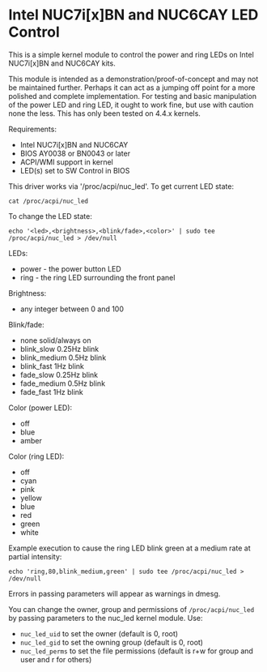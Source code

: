 # Intel NUC7i[x]BN and NUC6CAY LED Control

This is a simple kernel module to control the power and ring LEDs on Intel NUC7i[x]BN and NUC6CAY kits.

This module is intended as a demonstration/proof-of-concept and may not be maintained further.  Perhaps
it can act as a jumping off point for a more polished and complete implementation.  For testing and basic
manipulation of the power LED and ring LED, it ought to work fine, but use with caution none the less. This
has only been tested on 4.4.x kernels.

Requirements:

* Intel NUC7i[x]BN and NUC6CAY
* BIOS AY0038 or BN0043 or later
* ACPI/WMI support in kernel
* LED(s) set to SW Control in BIOS
    
This driver works via '/proc/acpi/nuc_led'.  To get current LED state:

    cat /proc/acpi/nuc_led
    
To change the LED state:

    echo '<led>,<brightness>,<blink/fade>,<color>' | sudo tee /proc/acpi/nuc_led > /dev/null
    
LEDs:

* power - the power button LED
* ring  - the ring LED surrounding the front panel
    
Brightness:

* any integer between 0 and 100

Blink/fade:

* none          solid/always on
* blink_slow    0.25Hz blink
* blink_medium  0.5Hz blink
* blink_fast    1Hz blink
* fade_slow     0.25Hz blink
* fade_medium   0.5Hz blink
* fade_fast     1Hz blink
    
Color (power LED):

* off
* blue
* amber
    
Color (ring LED):

* off
* cyan
* pink
* yellow
* blue
* red
* green
* white
    
Example execution to cause the ring LED blink green at a medium rate at partial intensity:

    echo 'ring,80,blink_medium,green' | sudo tee /proc/acpi/nuc_led > /dev/null
    
Errors in passing parameters will appear as warnings in dmesg.

You can change the owner, group and permissions of `/proc/acpi/nuc_led` by passing parameters to the nuc_led kernel module. Use:

* `nuc_led_uid` to set the owner (default is 0, root)
* `nuc_led_gid` to set the owning group (default is 0, root)
* `nuc_led_perms` to set the file permissions (default is r+w for group and user and r for others)
